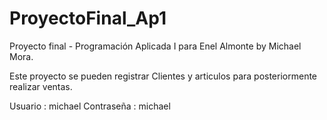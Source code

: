 # ProyectoFinal_Ap1
Proyecto final - Programación Aplicada I para Enel Almonte by Michael Mora.

Este proyecto se pueden registrar Clientes y articulos para posteriormente realizar ventas.

Usuario : michael
Contraseña : michael
